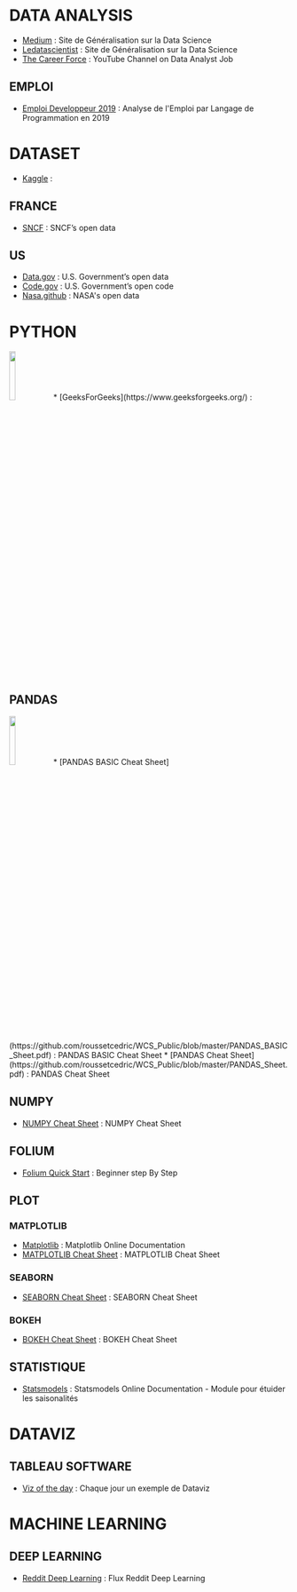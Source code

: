 # DATA ANALYSIS
* [Medium](https://medium.com/) : Site de Généralisation sur la Data Science
* [Ledatascientist](https://ledatascientist.com/) : Site de Généralisation sur la Data Science
* [The Career Force](https://www.youtube.com/channel/UCwXJEwaFT5i3MKKMGdneYUA) : YouTube Channel on Data Analyst Job

## EMPLOI
* [Emploi Developpeur 2019](https://emploi.developpez.com/actu/300374/Emploi-developpeur-2019-les-langages-les-plus-demandes-et-les-mieux-payes/) : Analyse de l'Emploi par Langage de Programmation en 2019

# DATASET
* [Kaggle](https://www.kaggle.com/) :
## FRANCE
* [SNCF](https://data.sncf.com/explore/?sort=modified) : SNCF’s open data
## US
* [Data.gov](https://www.data.gov/) : U.S. Government’s open data
* [Code.gov](https://code.gov/) : U.S. Government’s open code
* [Nasa.github](https://nasa.github.io/data-nasa-gov-frontpage/) : NASA's open data

# PYTHON
<img src=https://upload.wikimedia.org/wikipedia/commons/thumb/c/c3/Python-logo-notext.svg/768px-Python-logo-notext.svg.png width="15%">
* [GeeksForGeeks](https://www.geeksforgeeks.org/) : 

## PANDAS
<img src=https://miro.medium.com/max/1080/1*3qZ_SHAVX6RAbRMHo4NCcA.jpeg width="15%">
* [PANDAS BASIC Cheat Sheet](https://github.com/roussetcedric/WCS_Public/blob/master/PANDAS_BASIC_Sheet.pdf) : PANDAS BASIC Cheat Sheet
* [PANDAS Cheat Sheet](https://github.com/roussetcedric/WCS_Public/blob/master/PANDAS_Sheet.pdf) : PANDAS Cheat Sheet

## NUMPY
* [NUMPY Cheat Sheet](https://github.com/roussetcedric/WCS_Public/blob/master/NUMPY_Sheet.pdf) : NUMPY Cheat Sheet

## FOLIUM
* [Folium Quick Start](https://python-visualization.github.io/folium/quickstart.html) : Beginner step By Step

## PLOT
### MATPLOTLIB
* [Matplotlib](https://matplotlib.org/index.html) : Matplotlib Online Documentation
* [MATPLOTLIB Cheat Sheet](https://github.com/roussetcedric/WCS_Public/blob/master/MATPLOTLIB_Sheet.pdf) : MATPLOTLIB Cheat Sheet

### SEABORN
* [SEABORN Cheat Sheet](https://github.com/roussetcedric/WCS_Public/blob/master/SEABORN_Sheet.pdf) : SEABORN Cheat Sheet

### BOKEH
* [BOKEH Cheat Sheet](https://github.com/roussetcedric/WCS_Public/blob/master/BOKEH_Sheet.pdf) : BOKEH Cheat Sheet


## STATISTIQUE
* [Statsmodels](https://www.statsmodels.org/stable/index.html#) : Statsmodels Online Documentation - Module pour étuider les saisonalités

# DATAVIZ
## TABLEAU SOFTWARE
* [Viz of the day](https://public.tableau.com/fr-fr/gallery/?tab=viz-of-the-day&type=viz-of-the-day) : Chaque jour un exemple de Dataviz

# MACHINE LEARNING
## 
## DEEP LEARNING
* [Reddit Deep Learning](https://www.reddit.com/r/deeplearning/) : Flux Reddit Deep Learning
